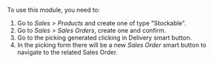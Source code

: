 To use this module, you need to:

1.  Go to *Sales \> Products* and create one of type "Stockable".
2.  Go to *Sales \> Sales Orders*, create one and confirm.
3.  Go to the picking generated clicking in Delivery smart button.
4.  In the picking form there will be a new *Sales Order* smart button
    to navigate to the related Sales Order.

